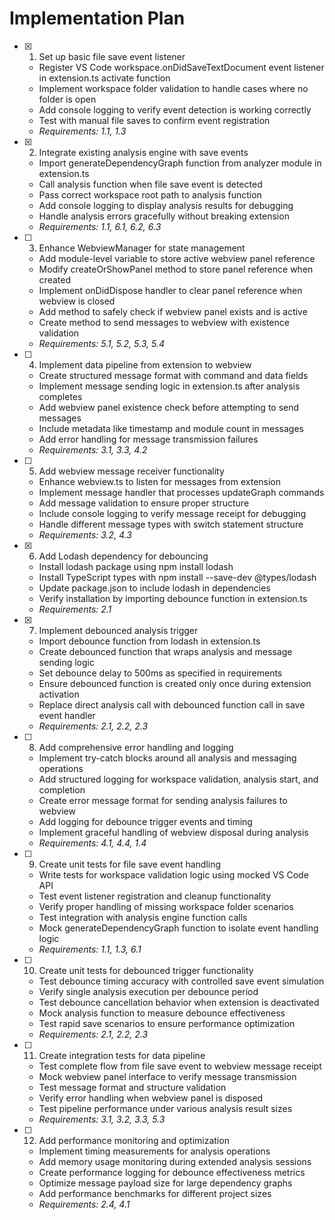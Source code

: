  # Implementation Plan

- [x] 1. Set up basic file save event listener
  - Register VS Code workspace.onDidSaveTextDocument event listener in extension.ts activate function
  - Implement workspace folder validation to handle cases where no folder is open
  - Add console logging to verify event detection is working correctly
  - Test with manual file saves to confirm event registration
  - _Requirements: 1.1, 1.3_

- [x] 2. Integrate existing analysis engine with save events
  - Import generateDependencyGraph function from analyzer module in extension.ts
  - Call analysis function when file save event is detected
  - Pass correct workspace root path to analysis function
  - Add console logging to display analysis results for debugging
  - Handle analysis errors gracefully without breaking extension
  - _Requirements: 1.1, 6.1, 6.2, 6.3_

- [ ] 3. Enhance WebviewManager for state management
  - Add module-level variable to store active webview panel reference
  - Modify createOrShowPanel method to store panel reference when created
  - Implement onDidDispose handler to clear panel reference when webview is closed
  - Add method to safely check if webview panel exists and is active
  - Create method to send messages to webview with existence validation
  - _Requirements: 5.1, 5.2, 5.3, 5.4_

- [ ] 4. Implement data pipeline from extension to webview
  - Create structured message format with command and data fields
  - Implement message sending logic in extension.ts after analysis completes
  - Add webview panel existence check before attempting to send messages
  - Include metadata like timestamp and module count in messages
  - Add error handling for message transmission failures
  - _Requirements: 3.1, 3.3, 4.2_

- [ ] 5. Add webview message receiver functionality
  - Enhance webview.ts to listen for messages from extension
  - Implement message handler that processes updateGraph commands
  - Add message validation to ensure proper structure
  - Include console logging to verify message receipt for debugging
  - Handle different message types with switch statement structure
  - _Requirements: 3.2, 4.3_

- [x] 6. Add Lodash dependency for debouncing
  - Install lodash package using npm install lodash
  - Install TypeScript types with npm install --save-dev @types/lodash
  - Update package.json to include lodash in dependencies
  - Verify installation by importing debounce function in extension.ts
  - _Requirements: 2.1_

- [x] 7. Implement debounced analysis trigger
  - Import debounce function from lodash in extension.ts
  - Create debounced function that wraps analysis and message sending logic
  - Set debounce delay to 500ms as specified in requirements
  - Ensure debounced function is created only once during extension activation
  - Replace direct analysis call with debounced function call in save event handler
  - _Requirements: 2.1, 2.2, 2.3_

- [ ] 8. Add comprehensive error handling and logging
  - Implement try-catch blocks around all analysis and messaging operations
  - Add structured logging for workspace validation, analysis start, and completion
  - Create error message format for sending analysis failures to webview
  - Add logging for debounce trigger events and timing
  - Implement graceful handling of webview disposal during analysis
  - _Requirements: 4.1, 4.4, 1.4_

- [ ] 9. Create unit tests for file save event handling
  - Write tests for workspace validation logic using mocked VS Code API
  - Test event listener registration and cleanup functionality
  - Verify proper handling of missing workspace folder scenarios
  - Test integration with analysis engine function calls
  - Mock generateDependencyGraph function to isolate event handling logic
  - _Requirements: 1.1, 1.3, 6.1_

- [ ] 10. Create unit tests for debounced trigger functionality
  - Test debounce timing accuracy with controlled save event simulation
  - Verify single analysis execution per debounce period
  - Test debounce cancellation behavior when extension is deactivated
  - Mock analysis function to measure debounce effectiveness
  - Test rapid save scenarios to ensure performance optimization
  - _Requirements: 2.1, 2.2, 2.3_

- [ ] 11. Create integration tests for data pipeline
  - Test complete flow from file save event to webview message receipt
  - Mock webview panel interface to verify message transmission
  - Test message format and structure validation
  - Verify error handling when webview panel is disposed
  - Test pipeline performance under various analysis result sizes
  - _Requirements: 3.1, 3.2, 3.3, 5.3_

- [ ] 12. Add performance monitoring and optimization
  - Implement timing measurements for analysis operations
  - Add memory usage monitoring during extended analysis sessions
  - Create performance logging for debounce effectiveness metrics
  - Optimize message payload size for large dependency graphs
  - Add performance benchmarks for different project sizes
  - _Requirements: 2.4, 4.1_